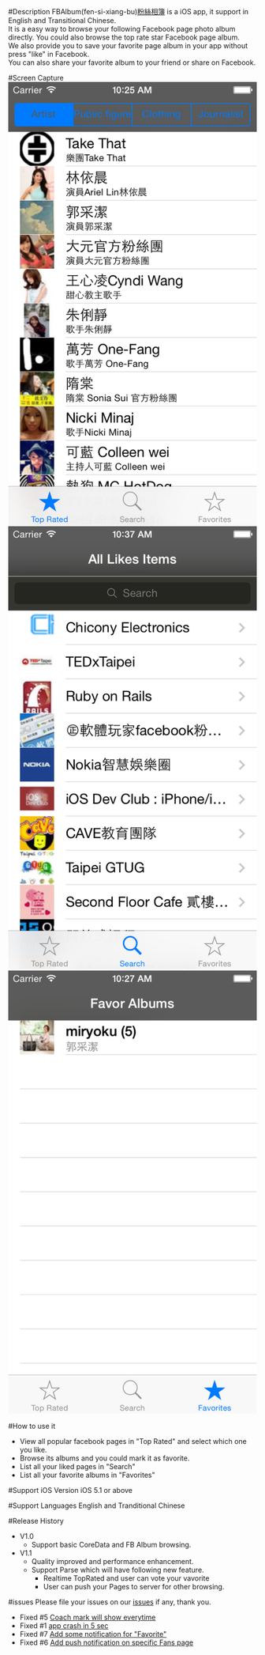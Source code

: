 #Description
  FBAlbum(fen-si-xiang-bu)[粉絲相簿](https://itunes.apple.com/tw/app/fen-si-xiang-bu/id839324997?l=zh&mt=8) is a iOS app, it support in English and Transitional Chinese.<br>
  It is a easy way to browse your following Facebook page photo album directly. You could also browse the top rate star   Facebook page album. <br>
  We also provide you to save your favorite page album in your app without press "like" in Facebook. <br>
  You can also share your favorite album to your friend or share on Facebook. <br>

#Screen Capture
![pic1](https://raw.githubusercontent.com/kkdai/iOS-APP-FBAlbums/master/img/1.0/1.png) <br>
![pic2](https://raw.githubusercontent.com/kkdai/iOS-APP-FBAlbums/master/img/1.0/2.png) <br>
![pic3](https://raw.githubusercontent.com/kkdai/iOS-APP-FBAlbums/master/img/1.0/3.png) <br>

#How to use it
*  View all popular facebook pages in "Top Rated" and select which one you like.
*  Browse its albums and you could mark it as favorite.
*  List all your liked pages in "Search"
*  List all your favorite albums in "Favorites"

#Support iOS Version
  iOS 5.1 or above

#Support Languages
  English and Tranditional Chinese

#Release History
* V1.0
  * Support basic CoreData and FB Album browsing.
* V1.1
  * Quality improved and performance enhancement.
  * Support Parse which will have following new feature.
    * Realtime TopRated and user can vote your vavorite
    * User can push your Pages to server for other browsing.
  

#issues
  Please file your issues on our [issues](https://github.com/kkdai/iOS-APP-FBAlbums/issues) if any, thank you.
* Fixed #5 [Coach mark will show everytime](https://github.com/kkdai/iOS-APP-FBAlbums/issues/5)
* Fixed #1 [app crash in 5 sec](https://github.com/kkdai/iOS-APP-FBAlbums/issues/1)
* Fixed #7 [Add some notification for "Favorite"](https://github.com/kkdai/iOS-APP-FBAlbums/issues/7)
* Fixed #6 [Add push notification on specific Fans page](https://github.com/kkdai/iOS-APP-FBAlbums/issues/6)
